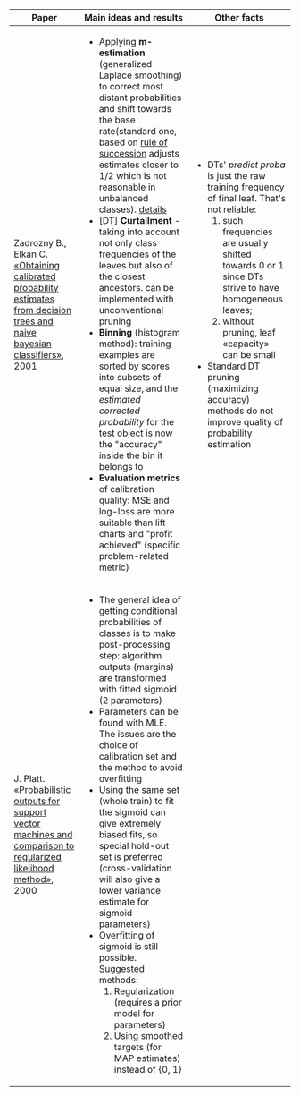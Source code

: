 <table>
    <thead>
        <tr>
            <th>Paper</th>
            <th>Main ideas and results</th>
            <th>Other facts</th>
        </tr>
    </thead>
    <tbody>
        <tr>
            <td>
                Zadrozny В., Elkan C. <a href="https://cseweb.ucsd.edu/~elkan/calibrated.pdf">«Obtaining  calibrated  probability  estimates  from  decision  trees  and naive bayesian classifiers»</a>, 2001
            </td>
            <td><ul>
                <li>Applying <b>m-estimation</b> (generalized Laplace smoothing) to correct most distant probabilities and shift towards the base rate(standard one, based on <a href="https://en.wikipedia.org/wiki/Rule_of_succession">rule of succession</a> adjusts estimates closer to 1/2 which is not reasonable in unbalanced classes). <a href="https://www.researchgate.net/publication/220838515_Estimating_Probabilities_A_Crucial_Task_in_Machine_Learning">details</a></li>
                <li>[DT] <b>Curtailment</b> - taking into account not only class frequencies of the leaves but also of the closest ancestors. can be implemented with unconventional pruning</li>
                <li><b>Binning</b> (histogram method): training examples are sorted by scores into subsets of equal size, and the <i>estimated corrected probability</i> for the test object is now the "accuracy" inside the bin it belongs to</li>
                <li><b>Evaluation metrics</b> of calibration quality: MSE and log-loss are more suitable than lift charts and "profit achieved" (specific problem-related metric)</li>
            </td></ul>
            <td>
                <ul>
                    <li>DTs' <em>predict proba</em> is just the raw training frequency of final leaf. That's not reliable: 
                        <ol>
                            <li>such frequencies are usually shifted towards 0 or 1 since DTs strive to have homogeneous leaves;</li>
                            <li>without pruning, leaf «capacity» can be small</li>
                        </ol></li>
                    <li>Standard DT pruning (maximizing accuracy) methods do not improve quality of probability estimation</li>
                </ul>
            </td>
        </tr>
        <tr>
            <td>
                J. Platt. <a href=http://citeseer.ist.psu.edu/viewdoc/summary?doi=10.1.1.41.1639>«Probabilistic outputs for support vector machines and comparison to regularized likelihood method»</a>, 2000
            </td>
            <td><ul>
                <li>The general idea of getting conditional probabilities of classes is to make post-processing step: algorithm outputs (margins) are transformed with fitted sigmoid (2 parameters)</li>
                <li>Parameters can be found with MLE. The issues are the choice of calibration set and the method to avoid overfitting</li>
                <li>Using the same set (whole train) to fit the sigmoid can give extremely biased fits, so special hold-out set is preferred (cross-validation will also give a lower variance estimate for sigmoid parameters)</li>
                <li>Overfitting of sigmoid is still possible. Suggested methods:
                    <ol>
                        <li>Regularization (requires a prior model for parameters)</li>
                        <li>Using smoothed targets (for MAP estimates) instead of {0, 1}</li>
                    </ol>
                </li>
            </ul></td>
        </tr>
    </tbody>
</table>
